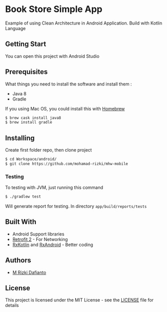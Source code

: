 Book Store Simple App
=====================

Example of using Clean Architecture in Android Application. Build with Kotlin Language

## Getting Start

You can open this project with Android Studio

## Prerequisites

What things you need to install the software and install them :

* Java 8
* Gradle

If you using Mac OS, you could install this with [Homebrew](homebrew.sh)

```sh
$ brew cask install java8
$ brew install gradle
```

## Installing

Create first folder repo, then clone project

```sh
$ cd Workspace/android/
$ git clone https://github.com/mohamad-rizki/mhw-mobile
```

### Testing

To testing with JVM, just running this command

```sh
$ ./gradlew test
```

Will generate report for testing. In directory `app/build/reports/tests`

## Built With

* Android Support libraries
* [Retrofit 2](http://square.github.io/retrofit/) - For Networking
* [RxKotlin](https://github.com/ReactiveX/RxKotlin) and [RxAndroid](https://github.com/ReactiveX/RxAndroid) - Better coding

## Authors

* [M Rizki Dafianto](https://github.com/mohamad-rizki)

## License

This project is licensed under the MIT License - see the [LICENSE](LICENSE) file for details